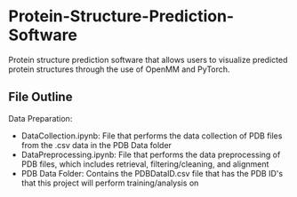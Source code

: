 # Protein-Structure-Prediction-Software
Protein structure prediction software that allows users to visualize predicted protein structures through the use of OpenMM and PyTorch. 

## File Outline

Data Preparation:
- DataCollection.ipynb: File that performs the data collection of PDB files from the .csv data in the PDB Data folder
- DataPreprocessing.ipynb: File that performs the data preprocessing of PDB files, which includes retrieval, filtering/cleaning, and alignment
- PDB Data Folder: Contains the PDBDataID.csv file that has the PDB ID's that this project will perform training/analysis on
